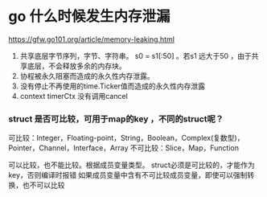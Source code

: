 # go 什么时候发生内存泄漏
https://gfw.go101.org/article/memory-leaking.html
1. 共享底层字节序列，字节、字符串。 s0 = s1[:50] 。若s1 远大于50 ，由于共享底层，不会释放多余的内存块。
2. 协程被永久阻塞而造成的永久性内存泄露。
3. 没有停止不再使用的time.Ticker值而造成的永久性内存泄露
4. context timerCtx 没有调用cancel

### struct 是否可比较，可用于map的key ，不同的struct呢？
可比较：Integer，Floating-point，String，Boolean，Complex(复数型)，Pointer，Channel，Interface，Array
不可比较：Slice，Map，Function

可以比较，也不能比较。根据成员变量类型。
struct必须是可比较的，才能作为key，否则编译时报错
如果成员变量中含有不可比较成员变量，即使可以强制转换，也不可以比较
